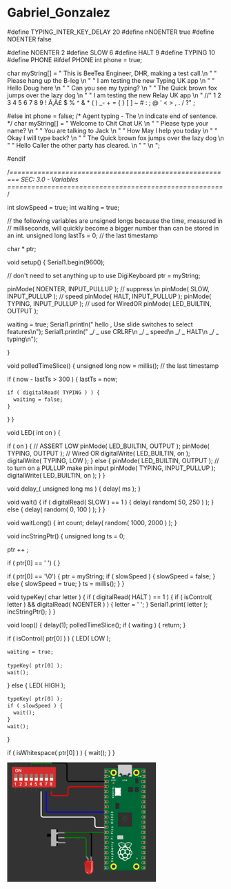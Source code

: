 # Gabriel_Gonzalez
#define TYPING_INTER_KEY_DELAY 20
#define nNOENTER true
#define NOENTER false

#define NOENTER 2
#define SLOW 6
#define HALT 9
#define TYPING 10
#define PHONE
#ifdef PHONE
int phone = true;

char myString[] = "  This is BeeTea Engineer, DHR, making a test call.\n "
                  " Please hang up the B-leg \n "
                  " I am testing  the new Typing UK app  \n "
                  " Hello Doug here  \n "
                  " Can   you see my typing?  \n "
                  " The Quick brown fox jumps over the lazy dog  \n "
                  " I am testing the    new Relay UK app \n "
                  //" 1 2 3 4 5 6 7 8 9 ! Ã‚Â£ $ % ^ & * ( ) _- + = { } [ ] ~ # : ; @ ' < > , . / ?"
                  ;

#else
int phone = false;
/* Agent typing - The \n indicate end of sentence. */
char myString[] = " Welcome  to Chit  Chat UK   \n "
                  " Please  type your  name?   \n  "
                  " You are talking  to Jack  \n "
                  " How May I help you today  \n "
                  " Okay I   will type  back?   \n  "
                  " The Quick  brown  fox jumps  over the  lazy dog  \n "
                  " Hello  Caller the  other party has cleared.  \n "
                  " \n ";

#endif

/*========================================================
   SEC: 3.0 - Variables
  ======================================================*/

int slowSpeed = true;
int waiting = true;

// the following variables are unsigned longs because the time, measured in
// milliseconds, will quickly become a bigger number than can be stored in an int.
unsigned long lastTs = 0;  // the last timestamp

char * ptr;

void setup() {
  Serial1.begin(9600);

  // don't need to set anything up to use DigiKeyboard
  ptr = myString;

  pinMode( NOENTER, INPUT_PULLUP ); // suppress \n <ENTER>
  pinMode( SLOW, INPUT_PULLUP ); // speed
  pinMode( HALT, INPUT_PULLUP );
  pinMode( TYPING, INPUT_PULLUP );  // used for WiredOR
  pinMode( LED_BUILTIN, OUTPUT );

  waiting = true;
  Serial1.println(" hello , Use slide switches to select features\n");
  Serial1.println(" _/ _ use CRLRF\n _/ _ speed\n _/ _ HALT\n _/ _ typing\n");

}

void polledTimeSlice() {
  unsigned long now = millis();  // the last timestamp

  if ( now - lastTs > 300 ) {
    lastTs = now;
    
    if ( digitalRead( TYPING ) ) {
      waiting = false;
    }
  }
}

void LED( int on ) {

  if ( on ) {
    // ASSERT LOW
    pinMode( LED_BUILTIN, OUTPUT );
    pinMode( TYPING, OUTPUT );
    // Wired OR
    digitalWrite( LED_BUILTIN, on );
    digitalWrite( TYPING, LOW );
  } else {
    pinMode( LED_BUILTIN, OUTPUT );
    // to turn on a PULLUP make pin input
    pinMode( TYPING, INPUT_PULLUP );
    digitalWrite( LED_BUILTIN, on );
  }
}

void delay_( unsigned long ms ) {
  delay( ms );
}



void wait() {
  if ( digitalRead( SLOW ) == 1 ) {
    delay( random( 50, 250 ) );
  } else {
    delay( random( 0, 100 ) );
  }
}

void waitLong() {
  int count;
  delay( random( 1000, 2000 ) );
}

void incStringPtr() {
  unsigned long ts = 0;

  ptr ++ ;

  if ( ptr[0] == ' ') {
  }

  if ( ptr[0] == '\0') {
    ptr = myString;
    if ( slowSpeed ) {
      slowSpeed = false;
    } else {
      slowSpeed = true;
    } 
    ts = millis();
  }
}

void typeKey( char letter ) {
  if ( digitalRead( HALT ) == 1 ) {
    if ( isControl( letter ) && digitalRead( NOENTER ) ) {
      letter = ' ';
    }
    Serial1.print( letter );
    incStringPtr();
  }
}

void loop() {
   delay(1); 
  polledTimeSlice();
  if ( waiting ) {
    return;
  }

  if ( isControl( ptr[0] ) ) {
    LED( LOW );

    waiting = true;

    typeKey( ptr[0] );
    wait();
  } else {
    LED( HIGH );

    typeKey( ptr[0] );
    if ( slowSpeed ) {
      wait();
    }
    wait();
  }

  if ( isWhitespace( ptr[0] ) ) {
    wait();
  }
}

![This is an image](https://raw.githubusercontent.com/0GabrielGonzalez0/Gabriel_Gonzalez/main/Captura%20de%20pantalla%202022-11-17%20160024.png)


